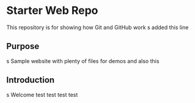 # Starter Web Repo

This repository is for showing how Git and GitHub work
s
added this line

## Purpose
s
Sample website with plenty of files for demos
and also this

## Introduction
s
Welcome
test
test
test
test
